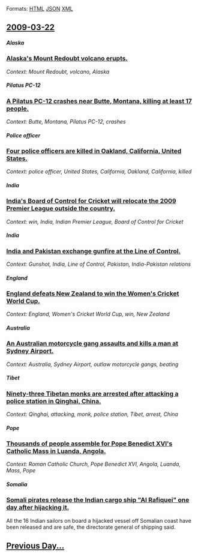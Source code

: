 
Formats: [HTML](2009/03/22/index.html)  [JSON](2009/03/22/index.json)  [XML](2009/03/22/index.xml)  

## [2009-03-22](/news/2009/03/22/index.md)

##### Alaska
### [ Alaska's Mount Redoubt volcano erupts. ](/news/2009/03/22/alaska-s-mount-redoubt-volcano-erupts.md)
_Context: Mount Redoubt, volcano, Alaska_

##### Pilatus PC-12
### [ A Pilatus PC-12 crashes near Butte, Montana, killing at least 17 people. ](/news/2009/03/22/a-pilatus-pc-12-crashes-near-butte-montana-killing-at-least-17-people.md)
_Context: Butte, Montana, Pilatus PC-12, crashes_

##### Police officer
### [ Four police officers are killed in Oakland, California, United States. ](/news/2009/03/22/four-police-officers-are-killed-in-oakland-california-united-states.md)
_Context: police officer, United States, California, Oakland, California, killed_

##### India
### [ India's Board of Control for Cricket will relocate the 2009 Premier League outside the country. ](/news/2009/03/22/india-s-board-of-control-for-cricket-will-relocate-the-2009-premier-league-outside-the-country.md)
_Context: win, India, Indian Premier League, Board of Control for Cricket_

##### India
### [ India and Pakistan exchange gunfire at the Line of Control. ](/news/2009/03/22/india-and-pakistan-exchange-gunfire-at-the-line-of-control.md)
_Context: Gunshot, India, Line of Control, Pakistan, India-Pakistan relations_

##### England
### [ England defeats New Zealand to win the Women's Cricket World Cup. ](/news/2009/03/22/england-defeats-new-zealand-to-win-the-women-s-cricket-world-cup.md)
_Context: England, Women's Cricket World Cup, win, New Zealand_

##### Australia
### [ An Australian motorcycle gang assaults and kills a man at Sydney Airport. ](/news/2009/03/22/an-australian-motorcycle-gang-assaults-and-kills-a-man-at-sydney-airport.md)
_Context: Australia, Sydney Airport, outlaw motorcycle gangs, beating_

##### Tibet
### [ Ninety-three Tibetan monks are arrested after attacking a police station in Qinghai, China. ](/news/2009/03/22/ninety-three-tibetan-monks-are-arrested-after-attacking-a-police-station-in-qinghai-china.md)
_Context: Qinghai, attacking, monk, police station, Tibet, arrest, China_

##### Pope
### [ Thousands of people assemble for Pope Benedict XVI's Catholic Mass in Luanda, Angola. ](/news/2009/03/22/thousands-of-people-assemble-for-pope-benedict-xvi-s-catholic-mass-in-luanda-angola.md)
_Context: Roman Catholic Church, Pope Benedict XVI, Angola, Luanda, Mass, Pope_

##### Somalia
### [ Somali pirates release the Indian cargo ship "Al Rafiquei" one day after hijacking it. ](/news/2009/03/22/somali-pirates-release-the-indian-cargo-ship-al-rafiquei-one-day-after-hijacking-it.md)
All the 16 Indian sailors on board a hijacked vessel off Somalian coast have been released and are safe, the directorate general of shipping said.

## [Previous Day...](/news/2009/03/21/index.md)

